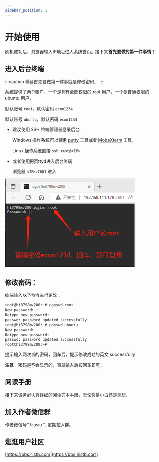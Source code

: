 ```yaml
---
sidebar_position: 1
---
```


# 开始使用

刷机成功后，浏览器输入IP地址进入系统首页。接下来**首先要做的第一件事情**！

## 进入后台终端

:::caution
🉑️请首先要做第一件事就是修改密码。
:::

系统提供了两个账户，一个是具有全部权限的 root 用户，一个是普通权限的 ubuntu 用户，

默认账号 `root`，默认密码 `ecoo1234`

默认账号 `ubuntu`，默认密码 `ecoo1234`

- 建议使用 SSH 终端管理器登录后台

  Windows 操作系统可以使用 [putty](https://www.chiark.greenend.org.uk/~sgtatham/putty/latest.html) 工具或者 [MobaXterm](https://node2.histb.com/update/soft_init/MobaXterm.zip) 工具，

  Linux 操作系统直接 `ssh root@<IP>`

- 或者使用网页ttyd进入后台终端

  浏览器 `<IP>:7681` 进入

![](./img/login.png)


## 修改密码：

终端输入以下命令进行更改：

```shell
root@hi3798mv200:~# passwd root
New password:
Retype new password:
passwd: password updated successfully
root@hi3798mv200:~# passwd ubuntu
New password:
Retype new password:
passwd: password updated successfully
root@hi3798mv200:~#
```

提示输入两次新的密码，回车后，提示修改成功的英文 successfully

**注意**：密码是不会显示的，盲敲输入后按回车即可。

## 阅读手册

接下来请务必认真详细的阅读完本手册，无论你是小白还是高玩。

## 加入作者微信群

作者微信号“ teasiu ” ,定期拉入群。

## 逛逛用户社区

[https://bbs.histb.com](https://bbs.histb.com)

